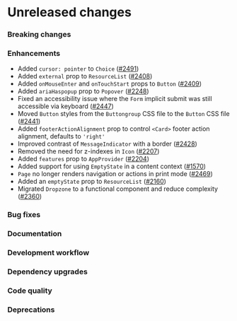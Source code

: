 # Unreleased changes

### Breaking changes

### Enhancements
- Added `cursor: pointer` to `Choice` ([#2491](https://github.com/Shopify/polaris-react/pull/2491))
- Added `external` prop to `ResourceList` ([#2408](https://github.com/Shopify/polaris-react/pull/2408))
- Added `onMouseEnter` and `onTouchStart` props to `Button` ([#2409](https://github.com/Shopify/polaris-react/pull/2409))
- Added `ariaHaspopup` prop to `Popover` ([#2248](https://github.com/Shopify/polaris-react/pull/2248))
- Fixed an accessibility issue where the `Form` implicit submit was still accessible via keyboard ([#2447](https://github.com/Shopify/polaris-react/pull/2447))
- Moved `Button` styles from the `Buttongroup` CSS file to the `Button` CSS file ([#2441](https://github.com/Shopify/polaris-react/pull/2441))
- Added `footerActionAlignment` prop to control `<Card>` footer action alignment, defaults to `'right'`
- Improved contrast of `MessageIndicator` with a border ([#2428](https://github.com/Shopify/polaris-react/pull/2428))
- Removed the need for z-indexes in `Icon` ([#2207](https://github.com/Shopify/polaris-react/pull/2207))
- Added `features` prop to `AppProvider` ([#2204](https://github.com/Shopify/polaris-react/pull/2204))
- Added support for using `EmptyState` in a content context ([#1570](https://github.com/Shopify/polaris-react/pull/1570))
- `Page` no longer renders navigation or actions in print mode ([#2469](https://github.com/Shopify/polaris-react/pull/2469))
- Added an `emptyState` prop to `ResourceList` ([#2160](https://github.com/Shopify/polaris-react/pull/2160))
- Migrated `Dropzone` to a functional component and reduce complexity ([#2360](https://github.com/Shopify/polaris-react/pull/2360))
### Bug fixes

### Documentation

### Development workflow

### Dependency upgrades

### Code quality

### Deprecations
